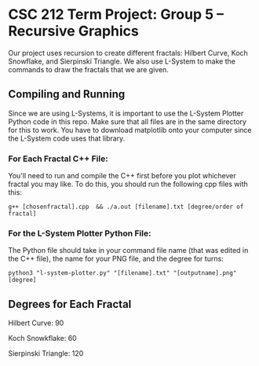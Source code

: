 # CSC 212 Term Project: Group 5 – Recursive Graphics
Our project uses recursion to create different fractals: Hilbert Curve, Koch Snowflake, and Sierpinski Triangle. We also use L-System to make the commands to draw the fractals that we are given.

## Compiling and Running
Since we are using L-Systems, it is important to use the L-System Plotter Python code in this repo. 
Make sure that all files are in the same directory for this to work.
You have to download matplotlib onto your computer since the L-System code uses that library.

### For Each Fractal C++ File:

You'll need to run and compile the C++ first before you plot whichever fractal you may like. 
To do this, you should run the following cpp files with this:

``g++ [chosenfractal].cpp  && ./a.out [filename].txt [degree/order of fractal]``

### For the L-System Plotter Python File:

The Python file should take in your command file name (that was edited in the C++ file), the name for your PNG file, and the degree for turns:

``python3 "l-system-plotter.py" "[filename].txt" "[outputname].png" [degree]``

## Degrees for Each Fractal
Hilbert Curve: 90

Koch Snowkflake: 60

Sierpinski Triangle: 120
